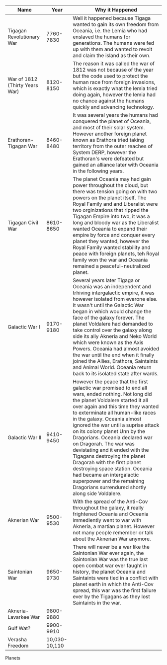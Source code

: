 | Name | Year | Why it Happened | 
|---|---|---| 
| Tigagan Revolutionary War  | 7760-7830 | Well it happened because Tigaga wanted to gain its own freedom from Oceania, i.e. the Lemia who had enslaved the humans for generations. The humans were fed up with them and wanted to revolt and claim the island as their own. | 
| War of 1812 (Thirty Years War)  | 8120-8150 | The reason it was called the war of 1812 was not because of the year but the code used to protect the human race from foreign invasions, which is exactly what the lemia tried doing again, however the lemia had no chance against the humans quickly and advancing technology. |  
| Erathoran-Tigagan War | 8460-8480 | It was several years the humans had conquered the planet of Oceania, and most of their solar system. However another foreign planet known as Erathora tried taking territory from the outer reaches of System DERP, however the Erathoran's were defeated but gained an alliance later with Oceania in the following years. |
| Tigagan Civil War | 8610-8650 | The planet Oceania may had gain power throughout the cloud, but there was tension going on with two powers on the planet itself. The Royal Family and and Liberalist were two orginizations that ripped the Tigagan Empire into two, it was a long and bloody war as the Liberalist wanted Oceania to expand their empire by force and conquer every planet they wanted, however the Royal Family wanted stability and peace with foreign planets, teh Royal family won the war and Oceania remained a peaceful-neutralized planet. | 
| Galactic War I | 9170-9180 | Several years later Tigaga or Oceania was an independent and trhiving intergalactic empire, it was however isolated from everone else. It wasn't until the Galactic War began in which would change the face of the galaxy forever. The planet Voldalere had demanded to take control over the galaxy along side its ally Akneria and Neko World which were known as the Axis Powers. Oceania had almost avoided the war until the end when it finally joined the Allies, Erathora, Saintaints and Animal World. Oceania return back to its isolated state after wards. | 
| Galactic War II | 9410-9450 | However the peace that the first galactic war promised to end all wars, ended nothing. Not long did the planet Voldalere started it all over again and this time they wanted to exterminate all human-like races in the galaxy. Oceania almost ignored the war until a suprise attack on its colony planet Unn by the Dragorians. Oceania declared war on Dragorah. The war was devistating and it ended with the Tigagans destroying the planet Dragorah with the first planet destroying space station. Oceania had became an intergalactic superpower and the remaining Dragorians surrendured shortly along side Voldalere. | 
| Aknerian War | 9500-9530 | With the spread of the Anti-Cov throughout the galaxy, it really frightened Oceania and Oceania immediently went to war with Akneria, a martian planet. However not many people remember or talk about the Aknerian War anymore. | 
| Saintonian War | 9650-9730 | There will never be a war like the Saintonian War ever again, the Saintonian War was the true last open combat war ever faught in history, the planet Oceania and Saintaints were tied in a conflict with planet earth in which the Anti-Cov spread, this war was the first failure ever by the Tigagans as they lost Saintaints in the war. | 
| Akneria-Lavarkee War | 9800-9880 |
| Gulf Wat? | 9900-9910 | 
| Verasha Freedom | 10,030-10,110 |


Planets 

